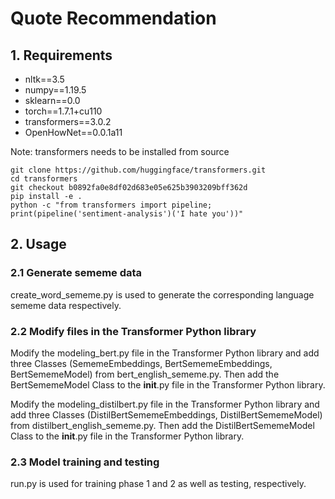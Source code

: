 # Quote Recommendation

## 1. Requirements

* nltk==3.5
* numpy==1.19.5
* sklearn==0.0
* torch==1.7.1+cu110
* transformers==3.0.2
* OpenHowNet==0.0.1a11

Note: transformers needs to be installed from source
```
git clone https://github.com/huggingface/transformers.git
cd transformers
git checkout b0892fa0e8df02d683e05e625b3903209bff362d
pip install -e .
python -c "from transformers import pipeline; print(pipeline('sentiment-analysis')('I hate you'))"
```

## 2. Usage

###  2.1 Generate sememe data

create_word_sememe.py is used to generate the corresponding language sememe data respectively.

### 2.2  Modify files in the Transformer Python library

Modify the modeling_bert.py file in the Transformer Python library and add three Classes (SememeEmbeddings, BertSememeEmbeddings, BertSememeModel) from bert_english_sememe.py. Then add the BertSememeModel Class to the __init__.py file in the Transformer Python library.

Modify the modeling_distilbert.py file in the Transformer Python library and add three Classes (DistilBertSememeEmbeddings, DistilBertSememeModel) from distilbert_english_sememe.py. Then add the DistilBertSememeModel Class to the __init__.py file in the Transformer Python library.

### 2.3  Model training and testing

run.py is used for training phase 1 and 2 as well as testing, respectively.
